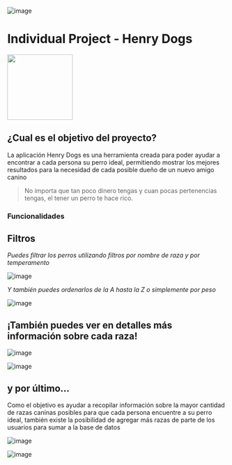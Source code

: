 ![image](https://user-images.githubusercontent.com/106562225/205347923-dbcbf7d1-2f7f-4d27-9861-38e31074326f.png)

# Individual Project - Henry Dogs

<img height="150" src="https://user-images.githubusercontent.com/106562225/205348168-ea44fdc0-8987-4600-bdc3-a695c19afaa7.png" />

## ¿Cual es el objetivo del proyecto?

La aplicación Henry Dogs es una herramienta creada para poder ayudar a encontrar a cada persona su perro ideal, permitiendo mostrar los mejores resultados para la necesidad de cada posible dueño de un nuevo amigo canino

> No importa que tan poco dinero tengas y cuan pocas pertenencias tengas, el tener un perro te hace rico.

### Funcionalidades

## Filtros

*Puedes filtrar los perros utilizando filtros por nombre de raza y por temperamento*

![image](https://user-images.githubusercontent.com/106562225/205398217-154e72ff-a598-43b2-a078-82093ef2770d.png)

*Y también puedes ordenarlos de la A hasta la Z o simplemente por peso*

![image](https://user-images.githubusercontent.com/106562225/205398367-ddeff985-a4cb-4f7b-9590-5382bd562cb4.png)


## ¡También puedes ver en detalles más información sobre cada raza!

![image](https://user-images.githubusercontent.com/106562225/205399122-610d5f49-7031-4fb5-b2be-29626f534b01.png)

![image](https://user-images.githubusercontent.com/106562225/205399330-aa96b1e5-b4d6-414d-ab79-97ae5c49e64d.png)

## y por último...

Como el objetivo es ayudar a recopilar información sobre la mayor cantidad de razas caninas posibles para que cada persona encuentre a su perro ideal, también existe la posibilidad de agregar más razas de parte de los usuarios para sumar a la base de datos

![image](https://user-images.githubusercontent.com/106562225/205399599-5be15009-7d20-4138-bed8-f926756e0672.png)

![image](https://user-images.githubusercontent.com/106562225/205399783-f0d6928f-5e69-47bc-9866-54e4c8475660.png)
